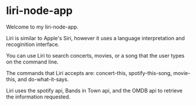 # liri-node-app

Welcome to my liri-node-app.

Liri is similar to Apple's Siri, however it uses a language interpretation and recoginition interface. 

You can use Liri to search concerts, movies, or a song that the user types on the command line.

The commands that Liri accepts are: concert-this, spotify-this-song, movie-this, and do-what-it-says.

Liri uses the spotify api, Bands in Town api, and the OMDB api to retrieve the information requested.


